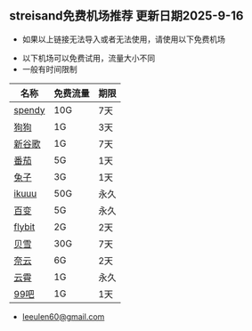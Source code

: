 ## streisand免费机场推荐 更新日期2025-9-16


- 如果以上链接无法导入或者无法使用，请使用以下免费机场
* 以下机场可以免费试用，流量大小不同
* 一般有时间限制


| 名称 | 免费流量 | 期限 |
|---|---|---|
| [spendy](https://cloud.speedypro.xyz/#/register?code=RTSPWuvE) | 10G | 7天 |
| [狗狗](https://down.dginv.click/#/register?code=ZASVvaXN) | 1G | 3天 |
| [新谷歌](https://qingse001.cc/#/register?code=Hw9HyaLY) | 1G | 7天 |
| [番茄](https://fqhy.xyz/) | 5G | 1天 |
| [兔子](https://xn--aahqobiuz947-1s0y.xn--54qt46au9eooa.com/index.php#/register?code=8m21XQdd) | 3G | 1天 |
| [ikuuu](https://ikuuu.de/auth/register?code=IdlE) | 50G | 永久 |
| [百变](https://bbxy.xn--cesw6hd3s99f.com/auth/register?code=uscB) | 5G | 永久 |
| [flybit](https://flybit.vip/#/register?code=KJiq4vYM) | 2G | 2天 |
| [贝雪](https://besnow.me/index.php#/register?code=3K6CuYQG) | 30G | 7天 |
| [奈云](https://www.v2ny.me?path=register&code=05XjPGu5) | 6G | 2天 |
| [云霄](https://cpdd.one/?r=106143) | 1G | 永久 |
| [99吧](https://99vpn.bar/#/register?code=z6wLtsdW) | 1G | 1天 |

- leeulen60@gmail.com




